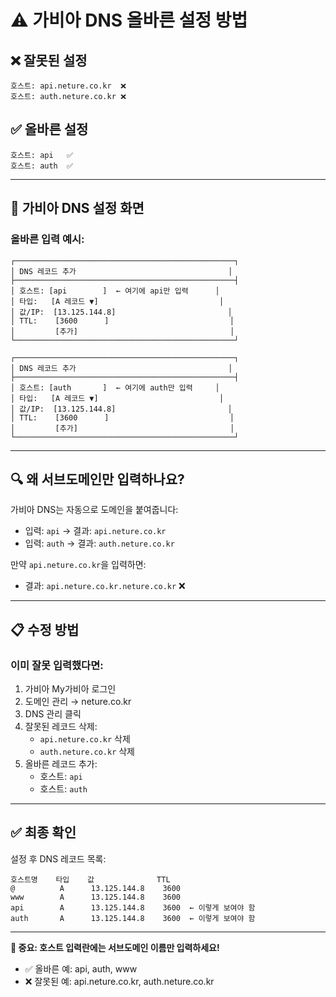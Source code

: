 # ⚠️ 가비아 DNS 올바른 설정 방법

## ❌ 잘못된 설정
```
호스트: api.neture.co.kr  ❌
호스트: auth.neture.co.kr ❌
```

## ✅ 올바른 설정
```
호스트: api   ✅
호스트: auth  ✅
```

---

## 🎯 가비아 DNS 설정 화면

### 올바른 입력 예시:
```
┌─────────────────────────────────────────────────┐
│ DNS 레코드 추가                                  │
├─────────────────────────────────────────────────┤
│ 호스트: [api        ]  ← 여기에 api만 입력      │
│ 타입:   [A 레코드 ▼]                           │
│ 값/IP:  [13.125.144.8]                         │
│ TTL:    [3600      ]                           │
│         [추가]                                  │
└─────────────────────────────────────────────────┘

┌─────────────────────────────────────────────────┐
│ DNS 레코드 추가                                  │
├─────────────────────────────────────────────────┤
│ 호스트: [auth       ]  ← 여기에 auth만 입력     │
│ 타입:   [A 레코드 ▼]                           │
│ 값/IP:  [13.125.144.8]                         │
│ TTL:    [3600      ]                           │
│         [추가]                                  │
└─────────────────────────────────────────────────┘
```

---

## 🔍 왜 서브도메인만 입력하나요?

가비아 DNS는 자동으로 도메인을 붙여줍니다:
- 입력: `api` → 결과: `api.neture.co.kr`
- 입력: `auth` → 결과: `auth.neture.co.kr`

만약 `api.neture.co.kr`을 입력하면:
- 결과: `api.neture.co.kr.neture.co.kr` ❌

---

## 📋 수정 방법

### 이미 잘못 입력했다면:
1. 가비아 My가비아 로그인
2. 도메인 관리 → neture.co.kr
3. DNS 관리 클릭
4. 잘못된 레코드 삭제:
   - `api.neture.co.kr` 삭제
   - `auth.neture.co.kr` 삭제
5. 올바른 레코드 추가:
   - 호스트: `api`
   - 호스트: `auth`

---

## ✅ 최종 확인

설정 후 DNS 레코드 목록:
```
호스트명    타입    값              TTL
@          A      13.125.144.8    3600
www        A      13.125.144.8    3600
api        A      13.125.144.8    3600  ← 이렇게 보여야 함
auth       A      13.125.144.8    3600  ← 이렇게 보여야 함
```

---

**🚨 중요: 호스트 입력란에는 서브도메인 이름만 입력하세요!**
- ✅ 올바른 예: api, auth, www
- ❌ 잘못된 예: api.neture.co.kr, auth.neture.co.kr